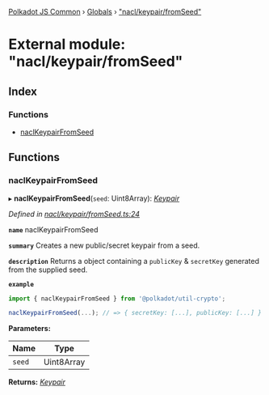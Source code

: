 [Polkadot JS Common](../README.md) › [Globals](../globals.md) › ["nacl/keypair/fromSeed"](_nacl_keypair_fromseed_.md)

# External module: "nacl/keypair/fromSeed"

## Index

### Functions

* [naclKeypairFromSeed](_nacl_keypair_fromseed_.md#naclkeypairfromseed)

## Functions

###  naclKeypairFromSeed

▸ **naclKeypairFromSeed**(`seed`: Uint8Array): *[Keypair](../interfaces/_types_.keypair.md)*

*Defined in [nacl/keypair/fromSeed.ts:24](https://github.com/polkadot-js/common/blob/f86fcc60/packages/util-crypto/src/nacl/keypair/fromSeed.ts#L24)*

**`name`** naclKeypairFromSeed

**`summary`** Creates a new public/secret keypair from a seed.

**`description`** 
Returns a object containing a `publicKey` & `secretKey` generated from the supplied seed.

**`example`** 
<BR>

```javascript
import { naclKeypairFromSeed } from '@polkadot/util-crypto';

naclKeypairFromSeed(...); // => { secretKey: [...], publicKey: [...] }
```

**Parameters:**

Name | Type |
------ | ------ |
`seed` | Uint8Array |

**Returns:** *[Keypair](../interfaces/_types_.keypair.md)*
